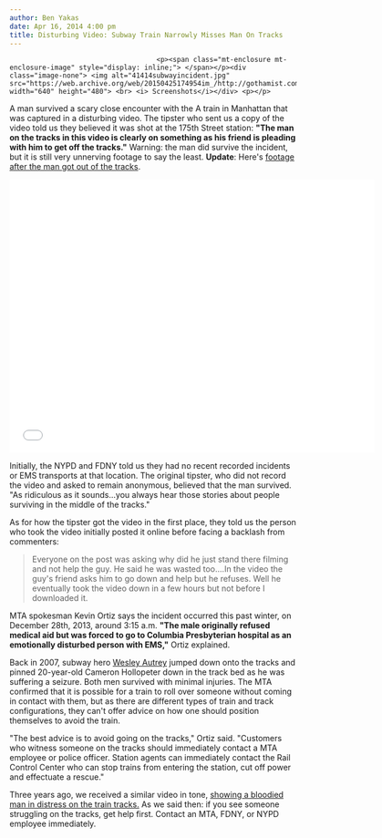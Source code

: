 ```yaml
---
author: Ben Yakas
date: Apr 16, 2014 4:00 pm
title: Disturbing Video: Subway Train Narrowly Misses Man On Tracks
---
```


	
										<p><span class="mt-enclosure mt-enclosure-image" style="display: inline;"> </span></p><div class="image-none"> <img alt="41414subwayincident.jpg" src="https://web.archive.org/web/20150425174954im_/http://gothamist.com/attachments/byakas/41414subwayincident.jpg" width="640" height="480"> <br> <i> Screenshots</i></div> <p></p>

<p>A man survived a scary close encounter with the A train in Manhattan that was captured in a disturbing video. The tipster who sent us a copy of the video told us they believed it was shot at the 175th Street station: <strong>&quot;The man on the tracks in this video is clearly on something as his friend is pleading with him to get off the tracks.&quot;</strong> Warning: the man did survive the incident, but it is still very unnerving footage to say the least. <b>Update</b>: Here&apos;s <a href="https://web.archive.org/web/20150425174954/http://gothamist.com/2014/04/17/videos_subway_incident.php">footage after the man got out of the tracks</a>.</p>

<p><iframe width="640" height="480" src="//web.archive.org/web/20150425174954if_/http://www.youtube.com/embed/brEhElszLcE" frameborder="0" allowfullscreen></iframe></p>

<p>Initially, the NYPD and FDNY told us they had no recent recorded incidents or EMS transports at that location. The original tipster, who did not record the video and asked to remain anonymous, believed that the man survived. &quot;As ridiculous as it sounds...you always hear those stories about people surviving in the middle of the tracks.&quot;</p>

<p>As for how the tipster got the video in the first place, they told us the person who took the video initially posted it online before facing a backlash from commenters:</p>

<blockquote>Everyone on the post was asking why did he just stand there filming and not help the guy. He said he was wasted too....In the video the guy&apos;s friend asks him to go down and help but he refuses. Well he eventually took the video down in a few hours but not before I downloaded it.</blockquote>

<p>MTA spokesman Kevin Ortiz says the incident occurred this past winter, on December 28th, 2013, around 3:15 a.m. <strong>&quot;The male originally refused medical aid but was forced to go to Columbia Presbyterian hospital as an emotionally disturbed person with EMS,&quot;</strong> Ortiz explained.</p>

<p>Back in 2007, subway hero <a href="https://web.archive.org/web/20150425174954/http://gothamist.com/tags/WesleyAutrey">Wesley Autrey</a> jumped down onto the tracks and pinned 20-year-old Cameron Hollopeter down in the track bed as he was suffering a seizure. Both men survived with minimal injuries. The MTA confirmed that it is possible for a train to roll over someone without coming in contact with them, but as there are different types of train and track configurations, they can&apos;t offer advice on how one should position themselves to avoid the train. </p>

<p>&quot;The best advice is to avoid going on the tracks,&quot; Ortiz said. &quot;Customers who witness someone on the tracks should immediately contact a MTA employee or police officer. Station agents can immediately contact the Rail Control Center who can stop trains from entering the station, cut off power and effectuate a rescue.&quot;</p>

<p>Three years ago, we received a similar video in tone, <a href="https://web.archive.org/web/20150425174954/http://gothamist.com/2011/08/21/video_see_someone_bloodied_in_the_s.php">showing a bloodied man in distress on the train tracks.</a> As we said then: if you see someone struggling on the tracks, get help first. Contact an MTA, FDNY, or NYPD employee immediately.</p>					
										
									
				